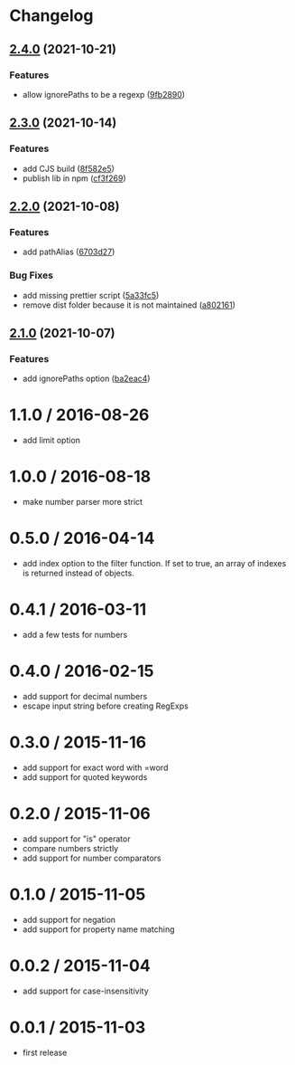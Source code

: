 # Changelog

## [2.4.0](https://www.github.com/cheminfo/smart-array-filter/compare/v2.3.0...v2.4.0) (2021-10-21)


### Features

* allow ignorePaths to be a regexp ([9fb2890](https://www.github.com/cheminfo/smart-array-filter/commit/9fb289000c8ca245b5c95d2081edc087c3a3940a))

## [2.3.0](https://www.github.com/cheminfo/smart-array-filter/compare/v2.2.0...v2.3.0) (2021-10-14)


### Features

* add CJS build ([8f582e5](https://www.github.com/cheminfo/smart-array-filter/commit/8f582e5cfdd13c1b46e0c6ab69ce4f19408cbc85))
* publish lib in npm ([cf3f269](https://www.github.com/cheminfo/smart-array-filter/commit/cf3f269f1f5d5dd056aceeb6990262113d3557b2))

## [2.2.0](https://www.github.com/cheminfo/smart-array-filter/compare/v2.1.0...v2.2.0) (2021-10-08)


### Features

* add pathAlias ([6703d27](https://www.github.com/cheminfo/smart-array-filter/commit/6703d2787906ec2013ea46722074af11274573a7))


### Bug Fixes

* add missing prettier script ([5a33fc5](https://www.github.com/cheminfo/smart-array-filter/commit/5a33fc5b2e179aa3289902a14942f725fe816e92))
* remove dist folder because it is not maintained ([a802161](https://www.github.com/cheminfo/smart-array-filter/commit/a8021610b49b19bb158c4b11e6873ddc8a615bd2))

## [2.1.0](https://github.com/cheminfo/smart-array-filter/compare/v2.0.3...v2.1.0) (2021-10-07)


### Features

* add ignorePaths option ([ba2eac4](https://github.com/cheminfo/smart-array-filter/commit/ba2eac4e7947b191e0f24c1dd767a69602e3f5f5))

1.1.0 / 2016-08-26
==================

* add limit option

1.0.0 / 2016-08-18
==================

* make number parser more strict

0.5.0 / 2016-04-14
==================

* add index option to the filter function. If set to true, an array of indexes is returned instead of objects.

0.4.1 / 2016-03-11
==================

* add a few tests for numbers

0.4.0 / 2016-02-15
==================

* add support for decimal numbers
* escape input string before creating RegExps

0.3.0 / 2015-11-16
==================

* add support for exact word with =word
* add support for quoted keywords

0.2.0 / 2015-11-06
==================

* add support for "is" operator
* compare numbers strictly
* add support for number comparators

0.1.0 / 2015-11-05
==================

* add support for negation
* add support for property name matching

0.0.2 / 2015-11-04
==================

* add support for case-insensitivity

0.0.1 / 2015-11-03
==================

* first release
